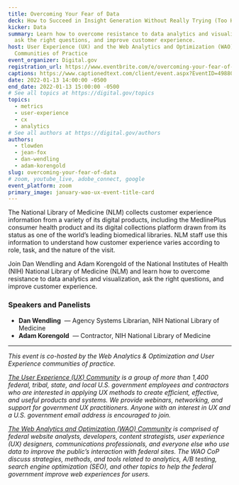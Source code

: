 ```yaml
---
title: Overcoming Your Fear of Data
deck: How to Succeed in Insight Generation Without Really Trying (Too Hard)
kicker: Data
summary: Learn how to overcome resistance to data analytics and visualization,
  ask the right questions, and improve customer experience.
host: User Experience (UX) and the Web Analytics and Optimization (WAO)
  Communities of Practice
event_organizer: Digital.gov
registration_url: https://www.eventbrite.com/e/overcoming-your-fear-of-data-tickets-230421465807
captions: https://www.captionedtext.com/client/event.aspx?EventID=4988002&CustomerID=321
date: 2022-01-13 14:00:00 -0500
end_date: 2022-01-13 15:00:00 -0500
# See all topics at https://digital.gov/topics
topics:
  - metrics
  - user-experience
  - cx
  - analytics
# See all authors at https://digital.gov/authors
authors:
  - tlowden
  - jean-fox
  - dan-wendling
  - adam-korengold
slug: overcoming-your-fear-of-data
# zoom, youtube_live, adobe_connect, google
event_platform: zoom
primary_image: january-wao-ux-event-title-card
---
```

The National Library of Medicine (NLM) collects customer experience information from a variety of its digital products, including the MedlinePlus consumer health product and its digital collections platform drawn from its status as one of the world’s leading biomedical libraries. NLM staff use this information to understand how customer experience varies according to role, task, and the nature of the visit.

Join Dan Wendling and Adam Korengold of the National Institutes of Health (NIH) National Library of Medicine (NLM) and learn how to overcome resistance to data analytics and visualization, ask the right questions, and improve customer experience.

### Speakers and Panelists

* **Dan Wendling**  — Agency Systems Librarian, NIH National Library of Medicine
* **Adam Korengold**  — Contractor, NIH National Library of Medicine

- - -

*This event is co-hosted by the Web Analytics & Optimization and User Experience communities of practice.*

*[The User Experience (UX) Community](https://digital.gov/communities/user-experience/) is a group of more than 1,400 federal, tribal, state, and local U.S. government employees and contractors who are interested in applying UX methods to create efficient, effective, and useful products and systems. We provide webinars, networking, and support for government UX practitioners. Anyone with an interest in UX and a U.S. government email address is encouraged to join.*

*[The Web Analytics and Optimization (WAO) Community](https://digital.gov/communities/web-analytics-and-optimization/) is comprised of federal website analysts, developers, content strategists, user experience (UX) designers, communications professionals, and everyone else who use data to improve the public’s interaction with federal sites. The WAO CoP discuss strategies, methods, and tools related to analytics, A/B testing, search engine optimization (SEO), and other topics to help the federal government improve web experiences for users.*
